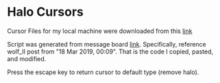 # Halo Cursors

Cursor Files for my local machine were downloaded from this [link](http://www.rw-designer.com/cursor-set/standard)

Script was generated from message board [link](https://www.autohotkey.com/boards/viewtopic.php?t=62799).  Specifically, reference wolf_II post from "18 Mar 2019, 00:09".  That is the code I copied, pasted, and modified.

Press the escape key to return cursor to default type (remove halo).
